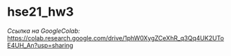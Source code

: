 # hse21_hw3

*Ссылка на GoogleColab:* https://colab.research.google.com/drive/1phW0XygZCeXhR_q3Qq4UK2UToE4UH_An?usp=sharing
